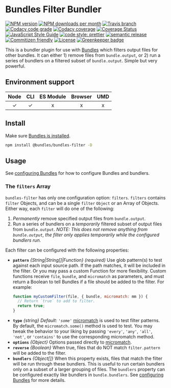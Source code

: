 # Bundles Filter Bundler

<!-- Shields. -->
<p>
    <!-- NPM version. -->
    <a href="https://www.npmjs.com/package/@bundles/bundles-filter"><img alt="NPM version" src="https://img.shields.io/npm/v/@bundles/bundles-filter.svg?style=flat-square"></a>
    <!-- NPM downloads/month. -->
    <a href="https://www.npmjs.com/package/@bundles/bundles-filter"><img alt="NPM downloads per month" src="https://img.shields.io/npm/dm/@bundles/bundles-filter.svg?style=flat-square"></a>
    <!-- Travis branch. -->
    <a href="https://github.com/brikcss/bundles-filter/tree/master"><img alt="Travis branch" src="https://img.shields.io/travis/rust-lang/rust/master.svg?style=flat-square&label=master"></a>
    <!-- Codacy. -->
    <a href="https://www.codacy.com/app/thezimmee/bundles-filter"><img alt="Codacy code grade" src="https://img.shields.io/codacy/grade/bc437a7cecb3437cab90793ba37a42e3/master.svg?style=flat-square"></a>
    <a href="https://www.codacy.com/app/thezimmee/bundles-filter"><img alt="Codacy coverage" src="https://img.shields.io/codacy/coverage/bc437a7cecb3437cab90793ba37a42e3/master.svg?style=flat-square"></a>
    <!-- Coveralls -->
    <a href='https://coveralls.io/github/brikcss/bundles-filter?branch=master'><img src='https://img.shields.io/coveralls/github/brikcss/bundles-filter/master.svg?style=flat-square' alt='Coverage Status' /></a>
    <!-- JS Standard style. -->
    <a href="https://standardjs.com"><img alt="JavaScript Style Guide" src="https://img.shields.io/badge/code_style-standard-brightgreen.svg?style=flat-square"></a>
    <!-- Prettier code style. -->
    <a href="https://prettier.io/"><img alt="code style: prettier" src="https://img.shields.io/badge/code_style-prettier-ff69b4.svg?style=flat-square"></a>
    <!-- Semantic release. -->
    <a href="https://github.com/semantic-release/semantic-release"><img alt="semantic release" src="https://img.shields.io/badge/%20%20%F0%9F%93%A6%F0%9F%9A%80-semantic--release-e10079.svg?style=flat-square"></a>
    <!-- Commitizen friendly. -->
    <a href="http://commitizen.github.io/cz-cli/"><img alt="Commitizen friendly" src="https://img.shields.io/badge/commitizen-friendly-brightgreen.svg?style=flat-square"></a>
    <!-- MIT License. -->
    <a href="https://choosealicense.com/licenses/mit/"><img alt="License" src="https://img.shields.io/npm/l/express.svg?style=flat-square"></a>
    <!-- Greenkeeper. -->
    <a href="https://greenkeeper.io/"><img src="https://badges.greenkeeper.io/brikcss/bundles-filter.svg?style=flat-square" alt="Greenkeeper badge"></a>
</p>

This is a bundler plugin for use with [Bundles](https://github.com/brikcss/bundles-core) which filters output files for other bundles. It can either 1) remove files from `bundle.output`, or 2) run a series of bundlers on a filtered subset of `bundle.output`. Simple but very powerful.

## Environment support

| Node | CLI | ES Module | Browser | UMD |
| :--: | :-: | :-------: | :-----: | :-: |
|  ✓   |  ✓  |     x     |    x    |  x  |

## Install

Make sure [Bundles is installed](https://github.com/brikcss/bundles-core#install).

```sh
npm install @bundles/bundles-filter -D
```

## Usage

See [configuring Bundles](https://github.com/brikcss/bundles-core#configuration) for how to configure Bundles and bundlers.

### The `filters` Array

`bundles-filter` has only one configuration option: `filters`. `filters` contains `filter` Objects, and can be a single `filter` `Object` or an Array of Objects. Either way, each `filter` will do one of the following:

1. _Permanently_ remove specified output files from `bundle.output`.
2. Run a series of bundlers on a _temporarily_ filtered subset of output files from `bundle.output`. _NOTE: This does not remove anything from `bundle.output`, the filter only applies temporarily while the configured bundlers run._

Each filter can be configured with the following properties:

- **`pattern`** _{String|String[]|Function}_ _(required)_ Use glob pattern(s) to test against each input source path. If the path matches, it will be included in the filter. Or you may pass a custom Function for more flexibility. Custom functions receive `file`, `bundle`, and `micromatch` as parameters, and must return a Boolean to tell Bundles if a file should be added to the filter. For example:
  ```js
  function myCustomFilter(file, { bundle, micromatch: mm }) {
    // Return `true` to add to filter.
    return true;
  }
  ```
- **`type`** _{string}_ _Default: `'some'`_ [micromatch](https://github.com/micromatch/micromatch) is used to test filter patterns. By default, the `micromatch.some()` method is used to test. You may tweak the behavior to your liking by passing `'every'`, `'any'`, `'all'`, `'not'`, or `'contains'` to use the corresponding micromatch method.
- **`options`** _{Object}_ Options passed directly to [micromatch](https://github.com/micromatch/micromatch).
- **`reverse`** _{Boolean}_ When true, files that do NOT match `filter.pattern` will be added to the filter.
- **`bundlers`** _{Object[]}_ When this property exists, files that match the filter will be run through these bundlers. This is useful to run certain bundlers only on a subset of a larger grouping of files. The `bundlers` property can be configured exactly like bundlers in `bundle.bundlers`. See [configuring Bundles](https://github.com/brikcss/bundles-core#configuration) for more details.
